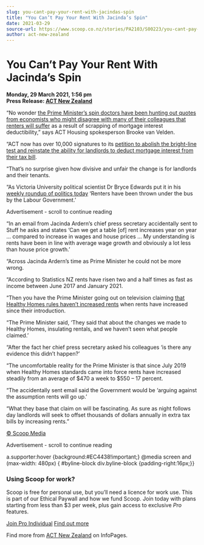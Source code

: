 ```yaml
---
slug: you-cant-pay-your-rent-with-jacindas-spin
title: "You Can’t Pay Your Rent With Jacinda’s Spin"
date: 2021-03-29
source-url: https://www.scoop.co.nz/stories/PA2103/S00223/you-cant-pay-your-rent-with-jacindas-spin.htm
author: act-new-zealand
---
```

You Can’t Pay Your Rent With Jacinda’s Spin
===========================================

**Monday, 29 March 2021, 1:56 pm**  
**Press Release: [ACT New Zealand](https://info.scoop.co.nz/ACT_New_Zealand)**

“No wonder [the Prime Minister’s spin doctors have been hunting out quotes from economists who might disagree with many of their colleagues that renters will suffer](https://www.act.org.nz/r?u=5xNnogsdD9yGIfGEM2rlXVmVCY4ANUJ4SoMnzguSGYzDmGKxLB5nuNV54LQDMpD0ChYKALOW7n1sYevmt4-RoJ7_M8s6Q3xhscIevmvpGG9bcMsCjs4nvaZm_eSXS4Bhq1MqCT9wddfWBpdINd-OgcF4pvNaopEmfgS6Qs3MpsMNmxuta-FGsWQVr1dSwXQe&e=154c02be5f7fc7dc73d854cf1d9225ee&utm_source=actnz&utm_medium=email&utm_campaign=you_can_t_pay_your_r&n=2) as a result of scrapping of mortgage interest deductibility,” says ACT Housing spokesperson Brooke van Velden.

“ACT now has over 10,000 signatures to its [petition to abolish the bright-line test and reinstate the ability for landlords to deduct mortgage interest from their tax bill](https://www.act.org.nz/brightlinetest?e=154c02be5f7fc7dc73d854cf1d9225ee&utm_source=actnz&utm_medium=email&utm_campaign=you_can_t_pay_your_r&n=3).

“That’s no surprise given how divisive and unfair the change is for landlords and their tenants.

“As Victoria University political scientist Dr Bryce Edwards put it in his [weekly roundup of politics today](https://www.act.org.nz/r?u=4sA0nvK9zGpvN21fCZhSzcc2Ek9Y1ydzvdeeEILYlmawUSVYnSTU1JzRehq_W7POL5_XuZBSjYsaMPp0zRMKv09JUicrgNzRbu7hLoH5nAjsdXwNQ3VR78CT4pA9B6mAHYX1ZyPtXIldae1eFqwwqg&e=154c02be5f7fc7dc73d854cf1d9225ee&utm_source=actnz&utm_medium=email&utm_campaign=you_can_t_pay_your_r&n=4) ‘Renters have been thrown under the bus by the Labour Government.’

Advertisement - scroll to continue reading





“In an email from Jacinda Ardern’s chief press secretary accidentally sent to Stuff he asks and states ‘Can we get a table \[of\] rent increases year on year … compared to increase in wages and house prices … My understanding is rents have been in line with average wage growth and obviously a lot less than house price growth.’

“Across Jacinda Ardern’s time as Prime Minister he could not be more wrong.

“According to Statistics NZ rents have risen two and a half times as fast as income between June 2017 and January 2021.

“Then you have the Prime Minister going out on television claiming [that Healthy Homes rules haven’t increased rents](https://www.act.org.nz/r?u=7EL176YFyxKF3ox3wD2rUare8I0bSkv63od33kHlNR6S8p_ZAkk7zvpxeUhw89aLnI-oEiwp7UGwi9vC-3i8f2v5wPmbC7qMJ6yV-SOsE9V6QK9A3gHuW-OV38CwfGLdR0JnkxboJjKUgoRYrIkdB1V6OCbfUmOSX0gNqQiFKa5L2KPNfgAUdmtaMpYSyhpn&e=154c02be5f7fc7dc73d854cf1d9225ee&utm_source=actnz&utm_medium=email&utm_campaign=you_can_t_pay_your_r&n=5) when rents have increased since their introduction.

“The Prime Minister said, ‘They said that about the changes we made to Healthy Homes, insulating rentals, and we haven’t seen what people claimed.’

“After the fact her chief press secretary asked his colleagues ‘is there any evidence this didn’t happen?’

“The uncomfortable reality for the Prime Minister is that since July 2019 when Healthy Homes standards came into force rents have increased steadily from an average of $470 a week to $550 – 17 percent.

“The accidentally sent email said the Government would be ‘arguing against the assumption rents will go up.’

“What they base that claim on will be fascinating. As sure as night follows day landlords will seek to offset thousands of dollars annually in extra tax bills by increasing rents.”

[© Scoop Media](http://www.scoop.co.nz/about/terms.html)  

Advertisement - scroll to continue reading



a.supporter:hover {background:#EC4438!important;} @media screen and (max-width: 480px) { #byline-block div.byline-block {padding-right:16px;}}

### Using Scoop for work?

Scoop is free for personal use, but you’ll need a licence for work use. This is part of our Ethical Paywall and how we fund Scoop. Join today with plans starting from less than $3 per week, plus gain access to exclusive _Pro_ features.  
  
[Join Pro Individual](https://pro.scoop.co.nz/Individual/?from=ProIn24) [Find out more](https://pro.scoop.co.nz/using-scoop-for-work/?from=ProIn24)

Find more from [ACT New Zealand](https://info.scoop.co.nz/ACT_New_Zealand) on InfoPages.